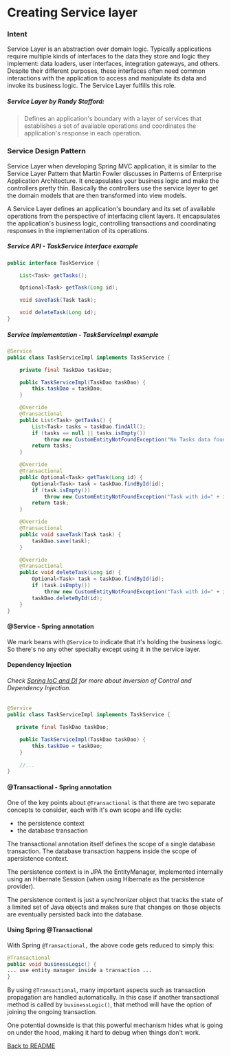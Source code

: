 # Creating Service layer

### Intent

Service Layer is an abstraction over domain logic. Typically applications require multiple kinds of 
interfaces to the data they store and logic they implement: data loaders, user interfaces, integration 
gateways, and others. Despite their different purposes, these interfaces often need common interactions 
with the application to access and manipulate its data and invoke its business logic. The Service Layer 
fulfills this role.

  ##### Service Layer by Randy Stafford:
  
  > Defines an application's boundary with a layer of services that establishes a set of available 
  > operations and coordinates the application's response in each operation.

### Service Design Pattern
  
 Service Layer when developing Spring MVC application, it is similar to the Service Layer Pattern that Martin 
 Fowler discusses in Patterns of Enterprise Application Architecture. It encapsulates your business logic and 
 make the controllers pretty thin. Basically the controllers use the service layer to get the domain models 
 that are then transformed into view models.
 
 A Service Layer defines an application's boundary and its set of available operations from the 
 perspective of interfacing client layers. It encapsulates the application's business logic, 
 controlling transactions and coordinating responses in the implementation of its operations.

##### Service API - TaskService interface example  

```java
public interface TaskService {

    List<Task> getTasks();

    Optional<Task> getTask(Long id);

    void saveTask(Task task);

    void deleteTask(Long id);
}
```

##### Service Implementation - TaskServiceImpl example  

```java
@Service
public class TaskServiceImpl implements TaskService {

    private final TaskDao taskDao;

    public TaskServiceImpl(TaskDao taskDao) {
        this.taskDao = taskDao;
    }

    @Override
    @Transactional
    public List<Task> getTasks() {
        List<Task> tasks = taskDao.findAll();
        if (tasks == null || tasks.isEmpty())
            throw new CustomEntityNotFoundException("No Tasks data found!");
        return tasks;
    }

    @Override
    @Transactional
    public Optional<Task> getTask(Long id) {
        Optional<Task> task = taskDao.findById(id);
        if (task.isEmpty())
            throw new CustomEntityNotFoundException("Task with id=" + id + " not found!");
        return task;
    }

    @Override
    @Transactional
    public void saveTask(Task task) {
        taskDao.save(task);
    }

    @Override
    @Transactional
    public void deleteTask(Long id) {
        Optional<Task> task = taskDao.findById(id);
        if (task.isEmpty())
            throw new CustomEntityNotFoundException("Task with id=" + id + " not found!");
        taskDao.deleteById(id);
    }
}
```

#### @Service - Spring annotation

We mark beans with ```@Service``` to indicate that it's holding the business logic. 
So there's no any other specialty except using it in the service layer.

#### Dependency Injection

###### Check [Spring IoC and DI](spring_ioc_di.md) for more about Inversion of Control and Dependency Injection. 

```java
@Service
public class TaskServiceImpl implements TaskService {

   private final TaskDao taskDao;

    public TaskServiceImpl(TaskDao taskDao) {
        this.taskDao = taskDao;
    }
    
    //...
}
```

#### @Transactional - Spring annotation

One of the key points about ```@Transactional``` is that there are two separate concepts to consider, 
each with it's own scope and life cycle:

   - the persistence context
   - the database transaction

The transactional annotation itself defines the scope of a single database transaction. 
The database transaction happens inside the scope of apersistence context.

The persistence context is in JPA the EntityManager, implemented internally using 
an Hibernate Session (when using Hibernate as the persistence provider).

The persistence context is just a synchronizer object that tracks the state of a limited 
set of Java objects and makes sure that changes on those objects are eventually persisted back into the database.

#### Using Spring @Transactional

With Spring ```@Transactional,``` the above code gets reduced to simply this:

```java
@Transactional
public void businessLogic() {
... use entity manager inside a transaction ...
}
```

By using ```@Transactional```, many important aspects such as transaction propagation
 are handled automatically. In this case if another transactional method is called 
 by ```businessLogic()```, that method will have the option of joining the ongoing transaction.

One potential downside is that this powerful mechanism hides what is going on under 
the hood, making it hard to debug when things don't work.

[Back to README](../README.md) 